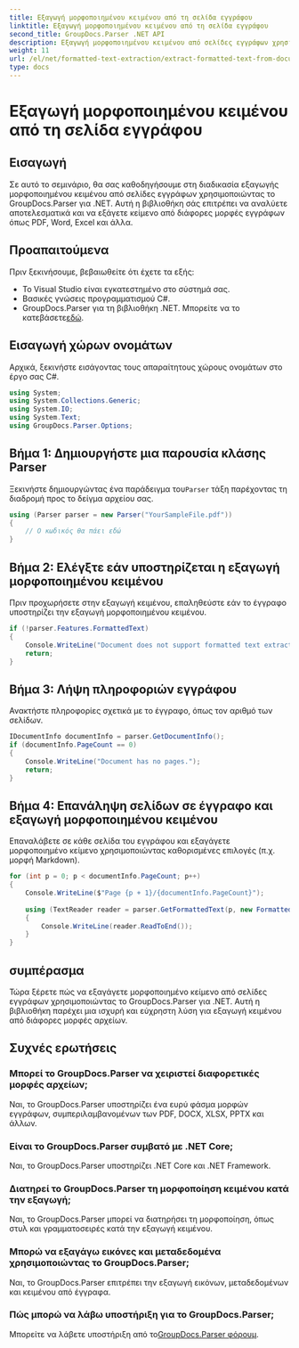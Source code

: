 ```yaml
---
title: Εξαγωγή μορφοποιημένου κειμένου από τη σελίδα εγγράφου
linktitle: Εξαγωγή μορφοποιημένου κειμένου από τη σελίδα εγγράφου
second_title: GroupDocs.Parser .NET API
description: Εξαγωγή μορφοποιημένου κειμένου από σελίδες εγγράφων χρησιμοποιώντας το GroupDocs.Parser για .NET. Αποτελεσματική και αξιόπιστη λύση εξαγωγής κειμένου.
weight: 11
url: /el/net/formatted-text-extraction/extract-formatted-text-from-document-page/
type: docs
---
```

# Εξαγωγή μορφοποιημένου κειμένου από τη σελίδα εγγράφου

## Εισαγωγή
Σε αυτό το σεμινάριο, θα σας καθοδηγήσουμε στη διαδικασία εξαγωγής μορφοποιημένου κειμένου από σελίδες εγγράφων χρησιμοποιώντας το GroupDocs.Parser για .NET. Αυτή η βιβλιοθήκη σάς επιτρέπει να αναλύετε αποτελεσματικά και να εξάγετε κείμενο από διάφορες μορφές εγγράφων όπως PDF, Word, Excel και άλλα.
## Προαπαιτούμενα
Πριν ξεκινήσουμε, βεβαιωθείτε ότι έχετε τα εξής:
- Το Visual Studio είναι εγκατεστημένο στο σύστημά σας.
- Βασικές γνώσεις προγραμματισμού C#.
-  GroupDocs.Parser για τη βιβλιοθήκη .NET. Μπορείτε να το κατεβάσετε[εδώ](https://releases.groupdocs.com/parser/net/).

## Εισαγωγή χώρων ονομάτων
Αρχικά, ξεκινήστε εισάγοντας τους απαραίτητους χώρους ονομάτων στο έργο σας C#.
```csharp
using System;
using System.Collections.Generic;
using System.IO;
using System.Text;
using GroupDocs.Parser.Options;
```
## Βήμα 1: Δημιουργήστε μια παρουσία κλάσης Parser
 Ξεκινήστε δημιουργώντας ένα παράδειγμα του`Parser` τάξη παρέχοντας τη διαδρομή προς το δείγμα αρχείου σας.
```csharp
using (Parser parser = new Parser("YourSampleFile.pdf"))
{
    // Ο κωδικός θα πάει εδώ
}
```
## Βήμα 2: Ελέγξτε εάν υποστηρίζεται η εξαγωγή μορφοποιημένου κειμένου
Πριν προχωρήσετε στην εξαγωγή κειμένου, επαληθεύστε εάν το έγγραφο υποστηρίζει την εξαγωγή μορφοποιημένου κειμένου.
```csharp
if (!parser.Features.FormattedText)
{
    Console.WriteLine("Document does not support formatted text extraction.");
    return;
}
```
## Βήμα 3: Λήψη πληροφοριών εγγράφου
Ανακτήστε πληροφορίες σχετικά με το έγγραφο, όπως τον αριθμό των σελίδων.
```csharp
IDocumentInfo documentInfo = parser.GetDocumentInfo();
if (documentInfo.PageCount == 0)
{
    Console.WriteLine("Document has no pages.");
    return;
}
```
## Βήμα 4: Επανάληψη σελίδων σε έγγραφο και εξαγωγή μορφοποιημένου κειμένου
Επαναλάβετε σε κάθε σελίδα του εγγράφου και εξαγάγετε μορφοποιημένο κείμενο χρησιμοποιώντας καθορισμένες επιλογές (π.χ. μορφή Markdown).
```csharp
for (int p = 0; p < documentInfo.PageCount; p++)
{
    Console.WriteLine($"Page {p + 1}/{documentInfo.PageCount}");
    
    using (TextReader reader = parser.GetFormattedText(p, new FormattedTextOptions(FormattedTextMode.Markdown)))
    {
        Console.WriteLine(reader.ReadToEnd());
    }
}
```

## συμπέρασμα
Τώρα ξέρετε πώς να εξαγάγετε μορφοποιημένο κείμενο από σελίδες εγγράφων χρησιμοποιώντας το GroupDocs.Parser για .NET. Αυτή η βιβλιοθήκη παρέχει μια ισχυρή και εύχρηστη λύση για εξαγωγή κειμένου από διάφορες μορφές αρχείων.

## Συχνές ερωτήσεις
### Μπορεί το GroupDocs.Parser να χειριστεί διαφορετικές μορφές αρχείων;
Ναι, το GroupDocs.Parser υποστηρίζει ένα ευρύ φάσμα μορφών εγγράφων, συμπεριλαμβανομένων των PDF, DOCX, XLSX, PPTX και άλλων.
### Είναι το GroupDocs.Parser συμβατό με .NET Core;
Ναι, το GroupDocs.Parser υποστηρίζει .NET Core και .NET Framework.
### Διατηρεί το GroupDocs.Parser τη μορφοποίηση κειμένου κατά την εξαγωγή;
Ναι, το GroupDocs.Parser μπορεί να διατηρήσει τη μορφοποίηση, όπως στυλ και γραμματοσειρές κατά την εξαγωγή κειμένου.
### Μπορώ να εξαγάγω εικόνες και μεταδεδομένα χρησιμοποιώντας το GroupDocs.Parser;
Ναι, το GroupDocs.Parser επιτρέπει την εξαγωγή εικόνων, μεταδεδομένων και κειμένου από έγγραφα.
### Πώς μπορώ να λάβω υποστήριξη για το GroupDocs.Parser;
 Μπορείτε να λάβετε υποστήριξη από το[GroupDocs.Parser φόρουμ](https://forum.groupdocs.com/c/parser/17).